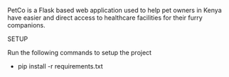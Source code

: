 PetCo is a Flask based web application used to help pet owners in Kenya have easier and direct access to healthcare facilities for their furry companions.

SETUP 

Run the following commands to setup the project

- pip install -r requirements.txt


